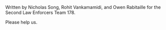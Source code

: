 Written by Nicholas Song, Rohit Vankamamidi, and Owen Rabitaille for the Second Law Enforcers Team 178. 

Please help us. 
